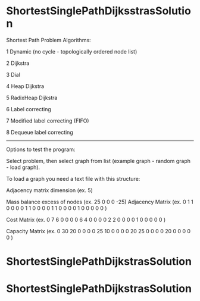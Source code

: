 # ShortestSinglePathDijksstrasSolution

Shortest Path Problem Algorithms:

1 Dynamic (no cycle - topologically ordered node list)

2 Dijkstra 

3 Dial

4 Heap Dijkstra

5 RadixHeap Dijkstra

6 Label correcting 

7 Modified label correcting (FIFO)

8 Dequeue label correcting







_______________________________

Options to test the program:

Select problem, then select graph from list (example graph - random graph - load graph).

To load a graph you need a text file with this structure:

Adjacency matrix dimension (ex. 5)

Mass balance excess of nodes (ex. 25  0  0  0  -25)
Adjacency Matrix (ex.
 0  1  1  0  0
 0  0  1  1  0
 0  0  0  1  1
 0  0  0  0  1
 0  0  0  0  0
)

Cost Matrix (ex.
 0  7  6  0  0
 0  0  6  4  0
 0  0  0  2  2
 0  0  0  0  1
 0  0  0  0  0
 )
 
Capacity Matrix (ex.
 0 30 20  0  0
 0  0 25 10  0
 0  0  0 20 25
 0  0  0  0 20
 0  0  0  0  0
 )
# ShortestSinglePathDijkstrasSolution
# ShortestSinglePathDijkstrasSolution

